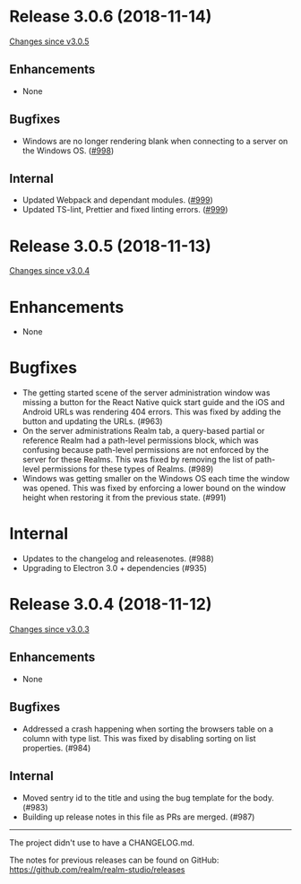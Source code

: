 # Release 3.0.6 (2018-11-14)

[Changes since v3.0.5](https://github.com/realm/realm-studio/compare/v3.0.5...v3.0.6)

## Enhancements
- None

## Bugfixes
- Windows are no longer rendering blank when connecting to a server on the Windows OS. ([#998](https://github.com/realm/realm-studio/pull/998))

## Internal
- Updated Webpack and dependant modules. ([#999](https://github.com/realm/realm-studio/pull/999))
- Updated TS-lint, Prettier and fixed linting errors. ([#999](https://github.com/realm/realm-studio/pull/1000))


# Release 3.0.5 (2018-11-13)

[Changes since v3.0.4](https://github.com/realm/realm-studio/compare/v3.0.4...v3.0.5)

# Enhancements
- None

# Bugfixes
- The getting started scene of the server administration window was missing a button for the React Native quick start guide and the iOS and Android URLs was rendering 404 errors. This was fixed by adding the button and updating the URLs. (#963)
- On the server administrations Realm tab, a query-based partial or reference Realm had a path-level permissions block, which was confusing because path-level permissions are not enforced by the server for these Realms. This was fixed by removing the list of path-level permissions for these types of Realms. (#989)
- Windows was getting smaller on the Windows OS each time the window was opened. This was fixed by enforcing a lower bound on the window height when restoring it from the previous state. (#991)

# Internal
- Updates to the changelog and releasenotes. (#988)
- Upgrading to Electron 3.0 + dependencies (#935)


# Release 3.0.4 (2018-11-12)

[Changes since v3.0.3](https://github.com/realm/realm-studio/compare/v3.0.3...v3.0.4)

## Enhancements
- None

## Bugfixes
- Addressed a crash happening when sorting the browsers table on a column with type list. This was fixed by disabling sorting on list properties. (#984)

## Internal
- Moved sentry id to the title and using the bug template for the body. (#983)
- Building up release notes in this file as PRs are merged. (#987)

---

The project didn't use to have a CHANGELOG.md.

The notes for previous releases can be found on GitHub: https://github.com/realm/realm-studio/releases
